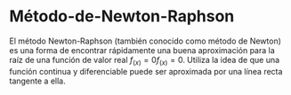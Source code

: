 # Método-de-Newton-Raphson

El método Newton-Raphson (también conocido como método de Newton) es una forma de encontrar rápidamente una buena aproximación para la raíz de una función de valor real $f_{(x)}=0f_{(x)}=0$. Utiliza la idea de que una función continua y diferenciable puede ser aproximada por una línea recta tangente a ella.
